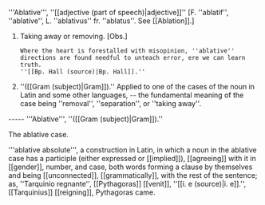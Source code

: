 '''Ablative''', ''[[adjective (part of speech)|adjective]]'' [F. ''ablatif'', ''ablative'', L. ''ablativus'' fr. ''ablatus''. See [[Ablation]].]

<ol>
<li>Taking away or removing. [Obs.]

<code>Where the heart is forestalled with misopinion, ''ablative'' directions are found needful to unteach error, ere we can learn truth. ''[[Bp. Hall (source)|Bp. Hall]].''</code>

<li> ''([[Gram (subject)|Gram]]).'' Applied to one of the cases of the noun in Latin and some other languages, -- the fundamental meaning of the case being ''removal'', ''separation'', or ''taking away''.
</ol>
-----
'''Ablative''', ''([[Gram (subject)|Gram]]).''

The ablative case.

'''ablative absolute''', a construction in Latin, in which a noun in the ablative case has a participle (either expressed or [[implied]]), [[agreeing]] with it in [[gender]], number, and case, both words forming a clause by themselves and being [[unconnected]], [[grammatically]], with the rest of the sentence; as, ''Tarquinio regnante'', [[Pythagoras]] [[venit]], ''[[i. e (source)|i. e]].'', [[Tarquinius]] [[reigning]], Pythagoras came.